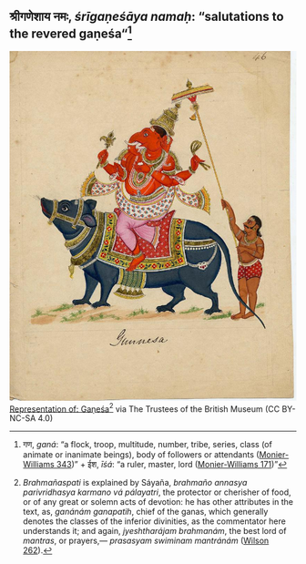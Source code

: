 ## श्रीगणेशाय नमः, _śrīgaṇeśāya namaḥ_: “salutations to the revered gaṇeśa“[^1]

![img](423343001.jpg)<br>
[Representation of: Gaṇeśa](https://www.britishmuseum.org/collection/object/A_2007-3005-46)[^2] via The Trustees of the British Museum (CC BY-NC-SA 4.0)

[^1]: गण, _ganá_: “a flock, troop, multitude, number, tribe, series, class (of animate or inanimate beings), body of followers or attendants ([Monier-Williams 343](https://www.sanskrit-lexicon.uni-koeln.de/scans/csl-apidev/servepdf.php?dict=MW&page=343))” +‎ ईश, _īśá_: “a ruler, master, lord ([Monier-Williams 171](https://www.sanskrit-lexicon.uni-koeln.de/scans/csl-apidev/servepdf.php?dict=MW&page=171))”
[^2]: _Brahmañaspati_ is explained by Sáyaña, _brahmaño annasya parivridhasya karmano vá pálayatri_, the protector or cherisher of food, or of any great or solemn acts of devotion: he has other attributes in the text, as, _ganánám ganapatih_, chief of the ganas, which generally denotes the classes of the inferior divinities, as the commentator here understands it; and again, _jyeshtharájam brahmanám_, the best lord of _mantras_, or prayers,— _prasasyam swiminam mantránám_ ([Wilson 262](https://archive.org/details/rigvedasanhitc02wils/page/262/mode/2up)).
